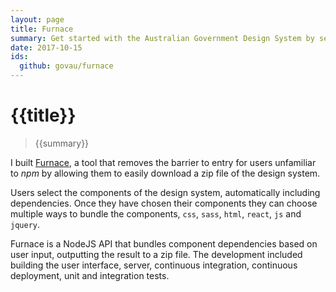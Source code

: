 ```yaml
---
layout: page
title: Furnace
summary: Get started with the Australian Government Design System by selecting components and downloading a zip file.
date: 2017-10-15
ids:
  github: govau/furnace
---
```


# {{title}}

> {{summary}}

I built [Furnace](https://designsystem.gov.au/download), a tool that removes the barrier to entry for users unfamiliar to _npm_ by allowing them to easily download a zip file of the design system. 

Users select the components of the design system, automatically including dependencies. Once they have chosen their components they can choose multiple ways to bundle the components, `css`, `sass`, `html`, `react`, `js` and `jquery`.

Furnace is a NodeJS API that bundles component dependencies based on user input, outputting the result to a zip file. The development included building the user interface, server, continuous integration, continuous deployment, unit and integration tests.
